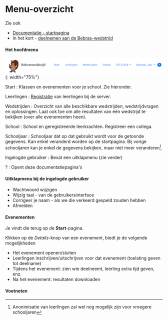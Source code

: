 Menu-overzicht
===
Zie ook
* [Documentatie - startpagina](index.html)
* In het kort - [deelnemen aan de Bebras-wedstrijd](kort.html)

#### Het hoofdmenu

![hoofdmenu](menu.png){: width="75%"}

Start 
: Klassen en evenementen voor je school. Zie hieronder.

Leerlingen
: [Registratie](registratie.md) van leerlingen bij de server.

Wedstrijden
: Overzicht van alle beschikbare wedstrijden, wedstrijdvragen en oplossingen. Laat ook toe
om alle resultaten van één wedstrijd te bekijken (over alle evenementen heen).

School
: School en geregistreerde leerkrachten. Registreer een collega.

Schooljaar
: Schooljaar dat op dat gebruikt wordt voor de getoonde gegevens. Kan enkel veranderd worden op de startpagina. Bij vorige 
  schooljaren kan je enkel de gegevens bekijken, maar niet meer veranderen[^1].

Ingelogde gebruiker
: Bevat een uitklapmenu (zie verder)

?
: Opent deze documentatiepagina's

#### Uitklapmenu bij de ingelogde gebruiker

* Wachtwoord wijzigen
* Wijzig taal - van de gebruikersinterface
* Corrigeer je naam - als we die verkeerd gespeld zouden hebben
* Afmelden

#### Evenementen

Je vindt die terug op de **Start**-pagina. 

Klikken op de *Details*-knop van een evenement, biedt je de volgende mogelijkheden
* Het evenement openen/sluiten
* Leerlingen inschrijven/uitschrijven voor dat evenement (toelating geven tot deelname)
* Tijdens het evenement: zien wie deelneemt, leerling extra tijd geven, enz.
* Na het evenement: resultaten downloaden

#### Voetnoten
[^1]: Anonimisatie van leerlingen zal wel nog mogelijk zijn voor vroegere schooljaren

